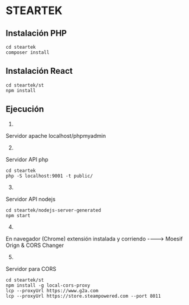 # STEARTEK

## Instalación PHP

    cd steartek
    composer install

## Instalación React

    cd steartek/st
    npm install

## Ejecución

1. 
Servidor apache localhost/phpmyadmin

2. 
Servidor API php

    cd steartek
    php -S localhost:9001 -t public/

3. 
Servidor API nodejs 

    cd steartek/nodejs-server-generated
    npm start

4. 
En navegador (Chrome) extensión instalada y corriendo ----> Moesif Orign & CORS Changer

5. 
Servidor para CORS

    cd steartek/st
    npm install -g local-cors-proxy
    lcp --proxyUrl https://www.g2a.com
    lcp --proxyUrl https://store.steampowered.com --port 8011




